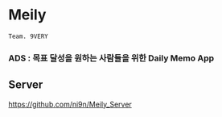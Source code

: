 # Meily
`Team. 9VERY`

### ADS : 목표 달성을 원하는 사람들을 위한 Daily Memo App

## Server
https://github.com/ni9n/Meily_Server
